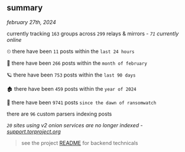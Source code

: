 
## summary
_february 27th, 2024_

currently tracking `163` groups across `299` relays & mirrors - _`71` currently online_

⏲ there have been `11` posts within the `last 24 hours`

🦈 there have been `266` posts within the `month of february`

🪐 there have been `753` posts within the `last 90 days`

🏚 there have been `459` posts within the `year of 2024`

🦕 there have been `9741` posts `since the dawn of ransomwatch`

there are `96` custom parsers indexing posts

_`20` sites using v2 onion services are no longer indexed - [support.torproject.org](https://support.torproject.org/onionservices/v2-deprecation/)_

> see the project [README](https://github.com/joshhighet/ransomwatch#ransomwatch--) for backend technicals
